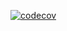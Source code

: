 [![codecov](https://codecov.io/gh/USERNAME/REPOSITORY/branch/master/graph/badge.svg?token=secrets.CODECOV_TOKEN)](https://codecov.io/gh/USERNAME/REPOSITORY)
